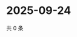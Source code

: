 # 2025-09-24

共 0 条

<!-- BEGIN ZHIHUVIDEO -->
<!-- 最后更新时间 Wed Sep 24 2025 01:08:18 GMT+0800 (China Standard Time) -->

<!-- END ZHIHUVIDEO -->
